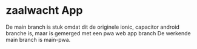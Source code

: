 # zaalwacht App 

De main branch is stuk omdat dit de originele ionic, capacitor android branche is, maar is gemerged met een pwa web app branch
De werkende main branch is main-pwa.

